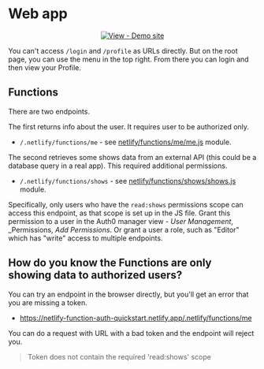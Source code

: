 # Web app

<div align="center">

[![View - Demo site](https://img.shields.io/badge/View-Demo_site-2ea44f?style=for-the-badge)](https://netlify-function-auth-quickstart.netlify.app/)

</div>

You can't access `/login` and `/profile` as URLs directly. But on the root page, you can use the menu in the top right. From there you can login and then view your Profile.


## Functions

There are two endpoints.

The first returns info about the user. It requires user to be authorized only.

- `/.netlify/functions/me` - see [netlify/functions/me/me.js](/netlify/functions/me/me.js) module.

The second retrieves some shows data from an external API (this could be a database query in a real app). This required additional permissions.

- `/.netlify/functions/shows` - see [netlify/functions/shows/shows.js](/netlify/functions/shows/shows.js) module.

Specifically, only users who have the `read:shows` permissions scope can access this endpoint, as that scope is set up in the JS file. Grant this permission to a user in the Auth0 manager view - _User Management_, _Permissions, _Add Permissions_. Or grant a user a role, such as "Editor" which has "write" access to multiple endpoints.


## How do you know the Functions are only showing data to authorized users?

You can try an endpoint in the browser directly, but you'll get an error that you are missing a token.

- https://netlify-function-auth-quickstart.netlify.app/.netlify/functions/me

You can do a request with URL with a bad token and the endpoint will reject you.

> Token does not contain the required 'read:shows' scope

